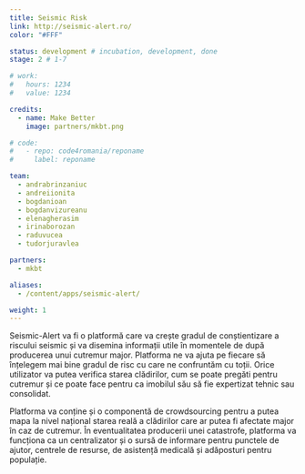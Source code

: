 ```yaml
---
title: Seismic Risk
link: http://seismic-alert.ro/
color: "#FFF"

status: development # incubation, development, done
stage: 2 # 1-7

# work:
#   hours: 1234
#   value: 1234

credits:
  - name: Make Better
    image: partners/mkbt.png

# code:
#   - repo: code4romania/reponame
#     label: reponame

team:
  - andrabrinzaniuc
  - andreiionita
  - bogdanioan
  - bogdanvizureanu
  - elenagherasim
  - irinaborozan
  - raduvucea
  - tudorjuravlea

partners:
  - mkbt

aliases:
  - /content/apps/seismic-alert/

weight: 1
---
```

Seismic-Alert va fi o platformă care va crește gradul de conștientizare a riscului seismic și va disemina informații utile în momentele de după producerea unui cutremur major. Platforma ne va ajuta pe fiecare să înțelegem mai bine gradul de risc cu care ne confruntăm cu toții. Orice utilizator va putea verifica starea clădirilor, cum se poate pregăti pentru cutremur și ce poate face pentru ca imobilul său să fie expertizat tehnic sau consolidat.

Platforma va conține și o componentă de crowdsourcing pentru a putea mapa la nivel național starea reală a clădirilor care ar putea fi afectate major în caz de cutremur. În eventualitatea producerii unei catastrofe, platforma va funcționa ca un centralizator și o sursă de informare pentru punctele de ajutor, centrele de resurse, de asistență medicală și adăposturi pentru populație.

